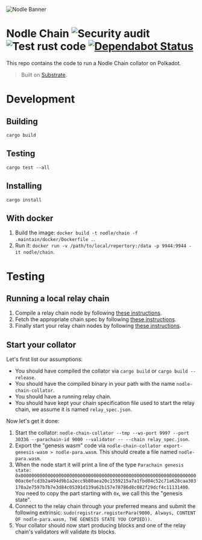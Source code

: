 ![Nodle Banner](https://user-images.githubusercontent.com/10683430/80538204-2a6bef00-895a-11ea-94eb-2203ef6fae09.jpg)

# Nodle Chain ![Security audit](https://github.com/NodleCode/chain/workflows/Security%20audit/badge.svg) ![Test rust code](https://github.com/NodleCode/chain/workflows/Test%20rust%20code/badge.svg) [![Dependabot Status](https://api.dependabot.com/badges/status?host=github&repo=NodleCode/chain)](https://dependabot.com)

This repo contains the code to run a Nodle Chain collator on Polkadot.

> Built on [Substrate](https://substrate.dev).


# Development

## Building
```
cargo build
```

## Testing
```
cargo test --all
```

## Installing
```
cargo install
```

## With docker

1. Build the image: `docker build -t nodle/chain -f .maintain/docker/Dockerfile .`.
2. Run it: `docker run -v /path/to/local/repertory:/data -p 9944:9944 -it nodle/chain`.


# Testing

## Running a local relay chain

1. Compile a relay chain node by following [these instructions](https://substrate.dev/cumulus-workshop/#/1-prep/1-compiling).
2. Fetch the appropriate chain spec by following [these instructions](https://substrate.dev/cumulus-workshop/#/1-prep/2-chain-spec).
3. Finally start your relay chain nodes by following [these instructions](https://substrate.dev/cumulus-workshop/#/2-relay-chain/2-launch).

## Start your collator

Let's first list our assumptions:
- You should have compiled the collator via `cargo build` or `cargo build --release`.
- You should have the compiled binary in your path with the name `nodle-chain-collator`.
- You should have a running relay chain.
- You should have kept your chain specification file used to start the relay chain, we assume it is named `relay_spec.json`.

Now let's get it done:
1. Start the collator: `nodle-chain-collator --tmp --ws-port 9997 --port 30336 --parachain-id 9000 --validator -- --chain relay_spec.json`.
2. Export the "genesis wasm" code via `nodle-chain-collator export-genesis-wasm > nodle-para.wasm`. This should create a file named `nodle-para.wasm`.
3. When the node start it will print a line of the type `Parachain genesis state: 0x0000000000000000000000000000000000000000000000000000000000000000000ac6efcd3b2a494d9b1a2ecc9b80aea20c1559215a7a1fbd04c52c71a628caa303170a2e7597b7b7e3d84c05391d139a62b157e78786d8c082f29dcf4c11131400`. You need to copy the part starting with `0x`, we call this the "genesis state".
4. Connect to the relay chain through your preferred means and submit the following extrinsic: `sudo(registrar.registerPara(9000, Always, CONTENT OF nodle-para.wasm, THE GENESIS STATE YOU COPIED))`.
5. Your collator should now start producing blocks and one of the relay chain's validators will validate its blocks.